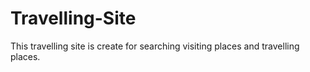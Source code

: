# Travelling-Site
This travelling site is create for searching visiting places and travelling places.
